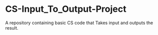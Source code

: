# CS-Input_To_Output-Project
A repository containing basic CS code that Takes input and outputs the result.

